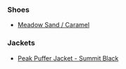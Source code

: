 ### Shoes

- [Meadow Sand / Caramel](https://danubefootwear.com/collections/all-products/products/meadow-sand-caramel)

### Jackets

- [Peak Puffer Jacket - Summit Black](https://www.prozis.com/ro/en/prozis/peak-puffer-jacket-summit-black)
